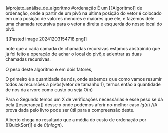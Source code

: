 ]#projeto_análise_de_algoritmo  #ordenação
É um [[Algoritmo]] de ordenação, onde a partir de um pivô na ultima posição do vetor é colocado em uma posição de valores menores e maiores que ele, e fazemos dele uma chamada recursiva para o vetor a direita e esquerda do nosso local do pivô.

![[Pasted image 20241203154718.png]]

note que a cada camada de chamadas recursivas estamos abstraindo que já foi feito
a operação de achar o local do pivô,e adentrar as duas chamadas recursivas.

O peso deste algoritmo é em dois fatores,

O primeiro é a quantidade de nós, onde sabemos que como vamos resumir todos as recursões a pivôs(vetor de tamanho 1), temos então a quantidade de nos da arvore como custo ou seja O(n)

 Para o Segundo temos um X de verificações necessárias e esse peso se dá pela  [[esperança]] desse x onde podemos aferir no melhor caso $lg(n)$ //A prova dada pelo livro pode ser útil para a compreensão deste.

Alberto chega no resultado que a média do custo de ordenação por [[QuickSort]] é de $\theta(nlogn)$.